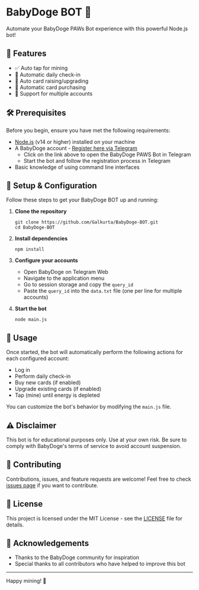 # BabyDoge BOT 🐶

Automate your BabyDoge PAWs Bot experience with this powerful Node.js bot!

## 🌟 Features

- ✅ Auto tap for mining
- 📅 Automatic daily check-in
- 🎴 Auto card raising/upgrading
- 🛒 Automatic card purchasing
- 👥 Support for multiple accounts

## 🛠 Prerequisites

Before you begin, ensure you have met the following requirements:

- [Node.js](https://nodejs.org/) (v14 or higher) installed on your machine
- A BabyDoge account - [Register here via Telegram](https://t.me/BabyDogePAWS_Bot?start=r_6944804952)
  - Click on the link above to open the BabyDoge PAWS Bot in Telegram
  - Start the bot and follow the registration process in Telegram
- Basic knowledge of using command line interfaces

## 🚀 Setup & Configuration

Follow these steps to get your BabyDoge BOT up and running:

1. **Clone the repository**

   ```
   git clone https://github.com/Galkurta/BabyDoge-BOT.git
   cd BabyDoge-BOT
   ```

2. **Install dependencies**

   ```
   npm install
   ```

3. **Configure your accounts**

   - Open BabyDoge on Telegram Web
   - Navigate to the application menu
   - Go to session storage and copy the `query_id`
   - Paste the `query_id` into the `data.txt` file (one per line for multiple accounts)

4. **Start the bot**
   ```
   node main.js
   ```

## 📝 Usage

Once started, the bot will automatically perform the following actions for each configured account:

- Log in
- Perform daily check-in
- Buy new cards (if enabled)
- Upgrade existing cards (if enabled)
- Tap (mine) until energy is depleted

You can customize the bot's behavior by modifying the `main.js` file.

## ⚠️ Disclaimer

This bot is for educational purposes only. Use at your own risk. Be sure to comply with BabyDoge's terms of service to avoid account suspension.

## 🤝 Contributing

Contributions, issues, and feature requests are welcome! Feel free to check [issues page](https://github.com/Galkurta/BabyDoge-BOT/issues) if you want to contribute.

## 📜 License

This project is licensed under the MIT License - see the [LICENSE](LICENSE) file for details.

## 🙏 Acknowledgements

- Thanks to the BabyDoge community for inspiration
- Special thanks to all contributors who have helped to improve this bot

---

Happy mining! 🐾
